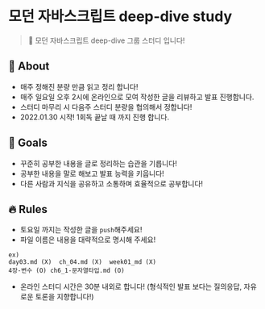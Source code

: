 ﻿
# 모던 자바스크립트 deep-dive study
> 📘 모던 자바스크립트 deep-dive  그룹 스터디 입니다!

## 🤔 About
-  매주 정해진 분량 만큼 읽고 정리 합니다!
- 매주 일요일 오후 2시에 온라인으로 모여 작성한 글을 리뷰하고 발표 진행합니다.
- 스터디 마무리 시 다음주 스터디 분량을 협의해서 정합니다!
- 2022.01.30 시작! 1회독 끝날 때 까지 진행 합니다.


## 🎯 Goals
- 꾸준히 공부한 내용을 글로 정리하는 습관을 기릅니다!
- 공부한 내용을 말로 해보고 발표 능력을 키웁니다!
- 다른 사람과 지식을 공유하고 소통하며 효율적으로 공부합니다!

##  🔥 Rules
- 토요일 까지는 작성한 글을 `push`해주세요!
- 파일 이름은 내용을 대략적으로 명시해 주세요!
```
ex)
day03.md (X)  ch_04.md (X)  week01_md (X)
4장-변수 (O) ch6_1-문자열타입.md (O)
```
- 온라인 스터디 시간은 30분 내외로 합니다!
	(형식적인 발표 보다는 질의응답, 자유로운 토론을 지향합니다!)


